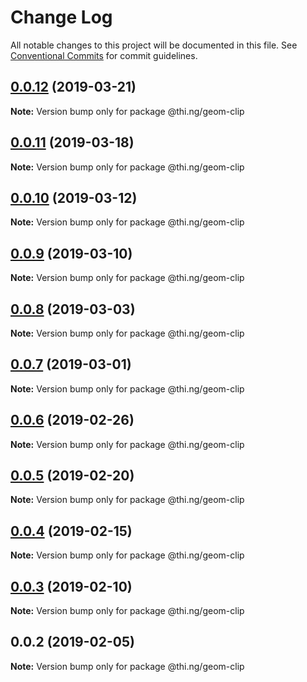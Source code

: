 # Change Log

All notable changes to this project will be documented in this file.
See [Conventional Commits](https://conventionalcommits.org) for commit guidelines.

## [0.0.12](https://github.com/thi-ng/umbrella/compare/@thi.ng/geom-clip@0.0.11...@thi.ng/geom-clip@0.0.12) (2019-03-21)

**Note:** Version bump only for package @thi.ng/geom-clip





## [0.0.11](https://github.com/thi-ng/umbrella/compare/@thi.ng/geom-clip@0.0.10...@thi.ng/geom-clip@0.0.11) (2019-03-18)

**Note:** Version bump only for package @thi.ng/geom-clip





## [0.0.10](https://github.com/thi-ng/umbrella/compare/@thi.ng/geom-clip@0.0.9...@thi.ng/geom-clip@0.0.10) (2019-03-12)

**Note:** Version bump only for package @thi.ng/geom-clip





## [0.0.9](https://github.com/thi-ng/umbrella/compare/@thi.ng/geom-clip@0.0.8...@thi.ng/geom-clip@0.0.9) (2019-03-10)

**Note:** Version bump only for package @thi.ng/geom-clip





## [0.0.8](https://github.com/thi-ng/umbrella/compare/@thi.ng/geom-clip@0.0.7...@thi.ng/geom-clip@0.0.8) (2019-03-03)

**Note:** Version bump only for package @thi.ng/geom-clip





## [0.0.7](https://github.com/thi-ng/umbrella/compare/@thi.ng/geom-clip@0.0.6...@thi.ng/geom-clip@0.0.7) (2019-03-01)

**Note:** Version bump only for package @thi.ng/geom-clip





## [0.0.6](https://github.com/thi-ng/umbrella/compare/@thi.ng/geom-clip@0.0.5...@thi.ng/geom-clip@0.0.6) (2019-02-26)

**Note:** Version bump only for package @thi.ng/geom-clip





## [0.0.5](https://github.com/thi-ng/umbrella/compare/@thi.ng/geom-clip@0.0.4...@thi.ng/geom-clip@0.0.5) (2019-02-20)

**Note:** Version bump only for package @thi.ng/geom-clip





## [0.0.4](https://github.com/thi-ng/umbrella/compare/@thi.ng/geom-clip@0.0.3...@thi.ng/geom-clip@0.0.4) (2019-02-15)

**Note:** Version bump only for package @thi.ng/geom-clip





## [0.0.3](https://github.com/thi-ng/umbrella/compare/@thi.ng/geom-clip@0.0.2...@thi.ng/geom-clip@0.0.3) (2019-02-10)

**Note:** Version bump only for package @thi.ng/geom-clip





## 0.0.2 (2019-02-05)

**Note:** Version bump only for package @thi.ng/geom-clip
